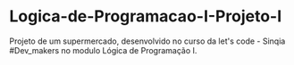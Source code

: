 # Logica-de-Programacao-I-Projeto-I
Projeto de um supermercado, desenvolvido no curso da let's code - Sinqia #Dev_makers no modulo Lógica de Programação I.
